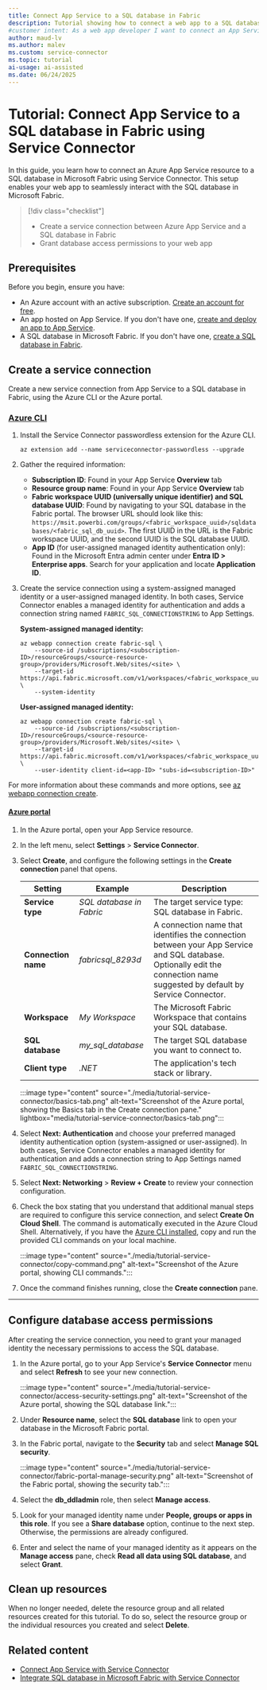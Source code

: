 ```yaml
---
title: Connect App Service to a SQL database in Fabric
description: Tutorial showing how to connect a web app to a SQL database in Microsoft Fabric using Service Connector
#customer intent: As a web app developer I want to connect an App Service resource to a SQL database in Fabric so that my app can reach the SQL database in Microsoft Fabric.
author: maud-lv
ms.author: malev
ms.custom: service-connector
ms.topic: tutorial
ai-usage: ai-assisted
ms.date: 06/24/2025
---
```


# Tutorial: Connect App Service to a SQL database in Fabric using Service Connector

In this guide, you learn how to connect an Azure App Service resource to a SQL database in Microsoft Fabric using Service Connector. This setup enables your web app to seamlessly interact with the SQL database in Microsoft Fabric.

> [!div class="checklist"]
> * Create a service connection between Azure App Service and a SQL database in Fabric
> * Grant database access permissions to your web app

## Prerequisites

Before you begin, ensure you have:

* An Azure account with an active subscription. [Create an account for free](https://azure.microsoft.com/free).
* An app hosted on App Service. If you don't have one, [create and deploy an app to App Service](/azure/app-service/quickstart-dotnetcore).
* A SQL database in Microsoft Fabric. If you don't have one, [create a SQL database in Fabric](./create.md).

## Create a service connection

Create a new service connection from App Service to a SQL database in Fabric, using the Azure CLI or the Azure portal.

### [Azure CLI](#tab/azure-cli)

1. Install the Service Connector passwordless extension for the Azure CLI.

    ```azurecli
    az extension add --name serviceconnector-passwordless --upgrade
    ```

1. Gather the required information:

   - **Subscription ID**: Found in your App Service **Overview** tab
   - **Resource group name**: Found in your App Service **Overview** tab
   - **Fabric workspace UUID (universally unique identifier) and SQL database UUID**: Found by navigating to your SQL database in the Fabric portal. The browser URL should look like this: `https://msit.powerbi.com/groups/<fabric_workspace_uuid>/sqldatabases/<fabric_sql_db_uuid>`. The first UUID in the URL is the Fabric workspace UUID, and the second UUID is the SQL database UUID.
   - **App ID** (for user-assigned managed identity authentication only): Found in the Microsoft Entra admin center under **Entra ID > Enterprise apps**. Search for your application and locate **Application ID**.


1. Create the service connection using a system-assigned managed identity or a user-assigned managed identity. In both cases, Service Connector enables a managed identity for authentication and adds a connection string named `FABRIC_SQL_CONNECTIONSTRING` to App Settings.

    **System-assigned managed identity:**

    ```azurecli
    az webapp connection create fabric-sql \
        --source-id /subscriptions/<subscription-ID>/resourceGroups/<source-resource-group>/providers/Microsoft.Web/sites/<site> \
        --target-id https://api.fabric.microsoft.com/v1/workspaces/<fabric_workspace_uuid>/SqlDatabases/<fabric_sql_db_uuid> \
        --system-identity
    ```

    **User-assigned managed identity:**

    ```azurecli
    az webapp connection create fabric-sql \
        --source-id /subscriptions/<subscription-ID>/resourceGroups/<source-resource-group>/providers/Microsoft.Web/sites/<site> \
        --target-id https://api.fabric.microsoft.com/v1/workspaces/<fabric_workspace_uuid>/SqlDatabases/<fabric_sql_db_uuid> \
        --user-identity client-id=<app-ID> "subs-id=<subscription-ID>"
    ```

For more information about these commands and more options, see [az webapp connection create](/cli/azure/webapp/connection/create#az-webapp-connection-create-fabric-sql).

#### [Azure portal](#tab/az-portal)

1. In the Azure portal, open your App Service resource.
1. In the left menu, select **Settings** > **Service Connector**.
1. Select **Create**, and configure the following settings in the **Create connection** panel that opens.

    | Setting             | Example           | Description                                                                                                                                               |
    |---------------------|-------------------|-----------------------------------------------------------------------------------------------------------------------------------------------------------|
    | **Service type**    | *SQL database in Fabric*      | The target service type: SQL database in Fabric.                                                                                              |
    | **Connection name** | *fabricsql_8293d* | A connection name that identifies the connection between your App Service and SQL database. Optionally edit the connection name suggested by default by Service Connector. |
    | **Workspace**       | *My Workspace*    | The Microsoft Fabric Workspace that contains your SQL database.                                                                                            |
    | **SQL database**    | *my_sql_database* | The target SQL database you want to connect to.                                                                                                           |
    | **Client type**     | *.NET*            | The application's tech stack or library.                                                                                                                  |
        
    :::image type="content" source="./media/tutorial-service-connector/basics-tab.png" alt-text="Screenshot of the Azure portal, showing the Basics tab in the Create connection pane."  lightbox="media/tutorial-service-connector/basics-tab.png":::

1. Select **Next: Authentication** and choose your preferred managed identity authentication option (system-assigned or user-assigned). In both cases, Service Connector enables a managed identity for authentication and adds a connection string to App Settings named `FABRIC_SQL_CONNECTIONSTRING`.
1. Select **Next: Networking** > **Review + Create** to review your connection configuration.
1. Check the box stating that you understand that additional manual steps are required to configure this service connection, and select **Create On Cloud Shell**. The command is automatically executed in the Azure Cloud Shell. Alternatively, if you have the [Azure CLI installed](/cli/azure/install-azure-cli-windows), copy and run the provided CLI commands on your local machine.

    :::image type="content" source="./media/tutorial-service-connector/copy-command.png" alt-text="Screenshot of the Azure portal, showing CLI commands.":::

1. Once the command finishes running, close the **Create connection** pane.
---

## Configure database access permissions

After creating the service connection, you need to grant your managed identity the necessary permissions to access the SQL database.

1. In the Azure portal, go to your App Service's **Service Connector** menu and select **Refresh** to see your new connection.

    :::image type="content" source="./media/tutorial-service-connector/access-security-settings.png" alt-text="Screenshot of the Azure portal, showing the SQL database link.":::

1. Under **Resource name**, select the **SQL database** link to open your database in the Microsoft Fabric portal.

1. In the Fabric portal, navigate to the **Security** tab and select **Manage SQL security**.

    :::image type="content" source="./media/tutorial-service-connector/fabric-portal-manage-security.png" alt-text="Screenshot of the Fabric portal, showing the security tab.":::

1. Select the **db_ddladmin** role, then select **Manage access**.
1. Look for your managed identity name under **People, groups or apps in this role**. If you see a **Share database** option, continue to the next step. Otherwise, the permissions are already configured.
1. Enter and select the name of your managed identity as it appears on the **Manage access** pane, check **Read all data using SQL database**, and select **Grant**.

## Clean up resources

When no longer needed, delete the resource group and all related resources created for this tutorial. To do so, select the resource group or the individual resources you created and select **Delete**.

## Related content

- [Connect App Service with Service Connector](/azure/service-connector/quickstart-portal-app-service-connection)
- [Integrate SQL database in Microsoft Fabric with Service Connector](/azure/service-connector/how-to-integrate-fabric-sql)
